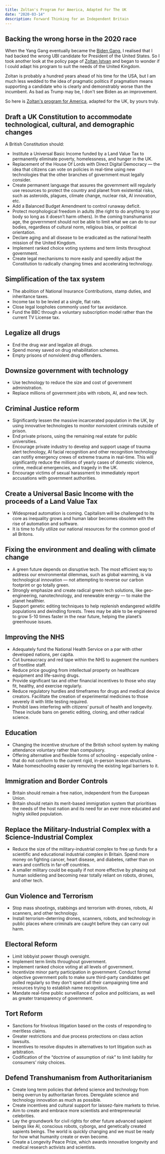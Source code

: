 ```yaml
---
title: Zoltan's Program For America, Adapted For The UK
date: "2020-03-14"
description: Forward Thinking for an Independent Britain
---
```


## Backing the wrong horse in the 2020 race

When the Yang Gang eventually became the [Biden Gang](https://edition.cnn.com/2020/03/10/politics/andrew-yang-endorses-joe-biden/index.html), I realised that I had backed the wrong UBI candidate for President of the United States. So I took another look at the policy page of [Zoltan Istvan](https://en.wikipedia.org/wiki/Zoltan_Istvan) and began to wonder if I could adapt his program to suit the needs of the United Kingdom.

Zoltan is probably a hundred years ahead of his time for the USA, but I am much less wedded to the idea of pragmatic politics if pragmatism means supporting a candidate who is clearly and demonstrably worse than the incumbent. As bad as Trump may be, I don't see Biden as an improvement.

So here is [Zoltan's program for America](https://zoltan2020.com/policies/), adapted for the UK, by yours truly.

## Draft a UK Constitution to accommodate technological, cultural, and demographic changes

A British Constitution should:

- Institute a Universal Basic Income funded by a Land Value Tax to permanently eliminate poverty, homelessness, and hunger in the UK.
- Replacement of the House Of Lords with Direct Digital Democracy — the idea that citizens can vote on policies in real-time using new technologies that the other branches of government must legally consider.
- Create permanent language that assures the government will regularly use resources to protect the country and planet from existential risks, such as asteroids, plagues, climate change, nuclear risk, AI innovation, etc.
- Add a Balanced Budget Amendment to control runaway deficit.
- Protect morphological freedom in adults (the right to do anything to your body so long as it doesn’t harm others). In the coming transhumanist age, the goverrnment should not be able to limit what we can do to our bodies, regardless of cultural norm, religious bias, or political orientation.
- Declare aging and all disease to be eradicated as the national health mission of the United Kingdom.
- Implement ranked choice voting systems and term limits throughout government.
- Create legal mechanisms to more easily and speedily adjust the Constitution to radically changing times and accelerating technology.

## Simplification of the tax system

- The abolition of National Insurance Contributions, stamp duties, and inheritance taxes.
- Income tax to be levied at a single, flat rate.
- Close legal loopholes commonly used for tax avoidance.
- Fund the BBC through a voluntary subscription model rather than the current TV License tax.

## Legalize all drugs

- End the drug war and legalize all drugs.
- Spend money saved on drug rehabilitation schemes.
- Empty prisons of nonviolent drug offenders.

## Downsize government with technology

- Use technology to reduce the size and cost of government administration.
- Replace millions of government jobs with robots, AI, and new tech.

## Criminal Justice reform

- Significantly lessen the massive incarcerated population in the UK, by using innovative technologies to monitor nonviolent criminals outside of prison.
- End private prisons, using the remaining real estate for public universities.
- Encourage private industry to develop and support usage of trauma alert technology, AI facial recognition and other recognition technology can notifiy emergency crews of extreme trauma in real-time. This will significantly reduce the millions of yearly cases of domestic violence, crime, medical emergencies, and tragedy in the UK.
- Encourage victims of sexual harassment to immediately report accusations with government authorities.

## Create a Universal Basic Income with the proceeds of a Land Value Tax

- Widespread automation is coming. Capitalism will be challenged to its core as inequality grows and human labor becomes obsolete with the rise of automation and software.
- It is time to fully utilize our national resources for the common good of all Britons.

## Fixing the environment and dealing with climate change

- A green future depends on disruptive tech. The most efficient way to address our environmental dilemmas, such as global warming, is via technological innovation — not attempting to reverse our carbon footprint or go totally green.
- Strongly emphasize and create radical green tech solutions, like geo-engineering, nanotechnology, and renewable energy — to make the planet healthier.
- Support genetic editing techniques to help replenish endangered wildlife populations and dwindling forests.  Trees may be able to be engineered to grow 5-10 times faster in the near future, helping the planet’s greenhouse issues.

## Improving the NHS

- Adequately fund the National Health Service on a par with other developed nations, per capita.
- Cut bureaucracy and red tape within the NHS to augement the numbers of frontline staff.
- Reduce price gouging from intellectual property on healthcare equipment and life-saving drugs.
- Provide significant tax and other financial incentives to those who stay fit, healthy, and exercise regularly.
- Reduce regulatory hurdles and timeframes for drugs and medical device creators. Facilitate the creation of experimental medicines to those severely ill with little testing required.
- Prohibit laws interfering with citizens’ pursuit of health and longevity. These include bans on genetic editing, cloning, and other radical science.

## Education

- Changing the incentive structure of the British school system by making attendance voluntary rather than compulsory.
- Offering alternative and flexible forms of schooling - especially online - that do not conform to the current rigid, in-person lesson structures.
- Make homeschooling easier by removing the existing legal barriers to it.

## Immigration and Border Controls

- Britain should remain a free nation, independent from the European Union.
- Britain should retain its merit-based immigration system that prioritises the needs of the host nation and its need for an ever more educated and highly skilled population.

## Replace the Military-Industrial Complex with a Science-Industrial Complex

- Reduce the size of the military-industrial complex to free up funds for a scientific and educational industrial complex in Britain. Spend more money on fighting cancer, heart disease, and diabetes, rather than on wars and conflicts in far-off countries.
- A smaller military could be equally if not more effective by phasing out human soldiering and becoming near totally reliant on robots, drones, and other tech.

## Gun Violence and Terrorism

- Stop mass shootings, stabbings and terrorism with drones, robots, AI scanners, and other technology.
- Install terrorism-deterring drones, scanners, robots, and technology in public places where criminals are caught before they can carry out harm.

## Electoral Reform

- Limit lobbyist power though oversight.
- Implement term limits throughout government.
- Implement ranked choice voting at all levels of government.
- Incentivize minor party participation in government. Conduct formal objective government polls to make sure third-party candidates get polled regularly so they don’t spend all their campaigning time and resources trying to establish name recognition.
- Mandate real-time public surveillance of police and politicians, as well as greater transparency of government.

## Tort Reform

- Sanctions for frivolous litigation based on the costs of responding to meritless claims.
- Greater restrictions and due process protections on class action lawsuits.
- Incentives to resolve disputes in alternatives to tort litigation such as arbitration.
- Codification of the “doctrine of assumption of risk” to limit liability for consumers’ risky choices.

## Defend Transhumanism from Authoritarianism

- Create long term policies that defend science and technology from being overrun by authoritarian forces. Deregulate science and technology innovation as much as possible.
- Create incentives and cultural support for laissez-faire markets to thrive.
- Aim to create and embrace more scientists and entrepreneurial celebrities.
- Lay the groundwork for civil rights for other future advanced sapient beings like AI, conscious robots, cyborgs, and genetically created sapients beings. The world is quickly changing and we must be ready for how what humanity create or even become.
- Create a Longevity Peace Prize, which awards innovative longevity and medical research activists and scientists.

